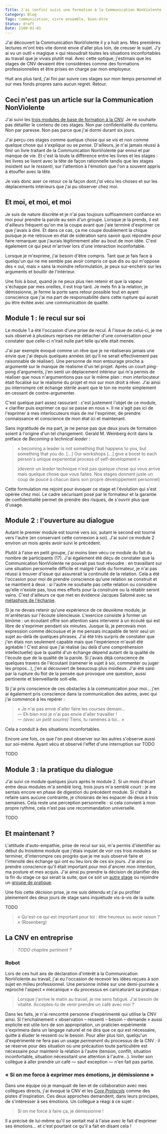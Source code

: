 ```yaml
---
Title: J'ai (enfin) suivi une formation à la Communication NonViolente
Category: Blog
Tags: communication, vivre ensemble, bien-être
Status: draft
Date: 2100-01-01
---
```


J'ai découvert la Communication NonViolente il y a huit ans. Mes premières lectures
m'ont très vite donné envie d'aller plus loin, de creuser le sujet. J'y ai vu un outil
« magique » qui résoudrait toutes les situations inconfortables au travail que je vivais
plutôt mal. Avec cette optique, j'estimais que les stages de CNV devaient être considérées
comme des formations professionnelles et être prises en charge par mon employeur.

Huit ans plus tard, j'ai fini par suivre ces stages sur mon temps personnel et sur mes
fonds propres sans aucun regret. Retour.

## Ceci n'est pas un article sur la Communication NonViolente

J'ai suivi les [trois modules de base de formation à la CNV](http://www.cnvformations.fr/).
Je ne souhaite pas détailler le contenu de ces stages. Non par confidentialité du contenu.
Non par paresse. Non pas parce que j'ai dormi durant six jours.

J'ai perçu ces stages comme quelque chose qui se _vis_ et non comme quelque chose qui
_s'explique_ ou se _pense_. D'ailleurs, je n'ai jamais réussi à finir un livre traitant de la
Communication NonViolente par ennui et par manque de vie. Et c'est là toute la différence
entre les livres et les stages : les livres se lisent avec la tête de façon rationnelle
tandis que les stages insistent sur le _ressenti_, sur l'attention à l'émotion que l'on a
souvent appris à étouffer avec la tête.

Je vais donc axer ce retour ce la façon dont _j'ai_ vécu les choses et sur les déplacements
intérieurs que j'ai pu observer chez moi.

## Et moi, et moi, et moi

Je suis de nature discrète et je n'ai pas toujours suffisamment confiance en moi pour prendre
la parole au sein d'un groupe. Lorsque je la prends, il est d'ailleurs fréquent qu'on me la
coupe avant que j'aie terminé d'exprimer ce que j'avais à dire. Et dans ce cas, ça me coupe
doublement la chique puisque je me retrouve en état de sidération sans savoir quoi répondre
pour faire remarquer que j'aurais légitimement aller au bout de mon idée. C'est également ce
qui peut m'arriver lors d'une interaction inconfortable.

Lorsque je m'exprime, j'ai besoin d'être compris. Tant que je fais face à quelqu'un qui ne me
semble pas avoir compris ce que dis ou qui m'oppose des « oui, mais » sans la moindre
reformulation, je peux sur-enchérir sur les arguments et bouillir de l'intérieur.

Une fois à bout, quand je ne peux plus rien retenir et que la vapeur s'échappe par mes
oreilles, il est trop tard. Je mets fin à la relation, je démissionne, je ferme la porte
sans retour possible tout en ayant conscience que j'ai ma part de responsabilité dans cette
rupture qui aurait pu être évitée avec une communication de qualité.

## Module 1 : le recul sur soi

Le module 1 a été l'occasion d'une prise de recul. À l'issue de celui-ci, je me suis
observé à plusieurs reprises me détacher d'une conversation pour constater que celle-ci
n'irait nulle part telle qu'elle était menée.

J'ai par exemple évoqué comme un rêve que je ne réaliserais jamais une envie que j'ai depuis
quelques années (et qu'il ne serait effectivement pas raisonnable de réaliser).
Une personne de mon entourage proche a argumenté sur le manque de réalisme
d'un tel projet. Après un court ping-pong d'arguments, j'en senti un déplacement intérieur
qui m'a permis de réaliser que nous n'argumentions pas sur le même plan : mon interlocuteur
était focalisé sur le réalisme du projet et moi sur mon droit à rêver. J'ai ainsi pu interrompre
cet échange stérile avant que le ton ne monte simplement en cessant de contre-argumenter.

C'est quelque part assez rassurant : c'est justement l'objet de ce module, «&nbsp;clarifier
puis exprimer ce qui se passe en nous&nbsp;». Il ne s'agit pas ici de l'exprimer à mes interlocuteurs
mais de _me_ l'exprimer, de prendre connaissance et conscience de mon état ici et maintenant.

Sans ingratitude de ma part, je ne pense pas que deux jours de formation soient à l'origine d'un
tel changement. Gerald M. Weinberg écrit dans la préface de _Becoming a technical leader_ :

> «&nbsp;becoming a leader is not something that happens to you, but something that you do. [...]
> Our workshops [...] give a boost to each person's unique experiential process of
> self-development&nbsp;»
>
> (devenir un _leader_ technique n'est pas quelque chose qui vous arrive
> mais quelque chose que vous faites. Nos stages donnent juste un coup de pouce à chacun dans son
> propre développement personnel)

Cette formulation me rejoint pour évoquer ce stage et l'évolution qui s'est opérée chez moi.
Le cadre sécurisant posé par le formateur et la garantie de confidentialité permet de prendre
des risques, de s'ouvrir plus que d'usage.

## Module 2 : l'ouverture au dialogue

Autant le premier module est tourné vers soi, autant le second est tourné vers l'autre (en
conservant cette connexion à soi). J'ai suivi ce module 2 environ un mois après avoir suivi le
précédent.

Plutôt à l'aise en petit groupe, j'ai moins bien vécu ce module du fait du nombre de participants
(17). J'ai également été déçu de constater que la Communication NonViolente ne pouvait pas tout
résoudre : en travaillant sur une situation personnelle difficile et malgré l'aide du formateur,
je n'ai pas réussi à trouver d'issue qui assurerait la continuité de la relation. Cela a été
l'occasion pour moi de prendre conscience qu'une relation se construit et se maintient à deux :
si l'autre ne souhaite pas cette relation ou considère qu'elle n'existe pas, tous mes efforts
pour la construire ou la rétablir seront vains. C'est d'ailleurs ce que met en évidence Jacques
Salomé avec sa [métaphore de l'écharpe](https://blog-espere.com/decouvrez-lecharpe-relationnelle-un-outil-essentiel-de-la-methode-espere/).

Si je ne devais retenir qu'une expérience de ce deuxième module, je m'arrêterais sur l'écoute
silencieuse. L'exercice consiste à former un binôme :
un écoutant offre son attention sans intervenir à un écouté qui est libre de s'exprimer pendant
six minutes. Jusque là, je percevais mon expression comme décousue et je me pensais incapable de
tenir seul un sujet au-delà de quelques phrases. J'ai été très surpris de constater que j'en étais
non seulement capable mais que l'expérience m'avait été agréable ! C'est ainsi que j'ai réalisé
(au delà d'une compréhension intellectuelle) que la qualité d'un échange dépend autant de la
qualité de l'écoute que de la qualité de la parole. Si j'avais déjà conscience de quelques travers
de l'écoutant (ramener le sujet à soi, commenter ou juger les propos...), j'en ai découvert de
beaucoup plus insidieux. J'ai été saisi par la rupture du flot de la pensée que provoque une question,
aussi pertinente et bienveillante soit-elle.

Si j'ai pris conscience de ces obstacles à la communication pour moi... j'en ai également pris
conscience dans la communication des autres, avec qui j'ai commencé à les repérer :

> « Je n'ai pas envie d'aller faire les courses demain...  
> — Eh bien moi je n'ai pas envie d'aller travailler !  
> — _(avec un petit sourire)_ Tiens, tu ramènes à toi... »

Cela a conduit à des situations inconfortables.

Encore une fois, ce que l'on peut observer sur les autres s'observe aussi sur soi-même. Ayant vécu
et observé l'effet d'une interruption sur TODO

TODO

## Module 3 : la pratique du dialogue

J'ai suivi ce module quelques jours après le module 2. Si un mois d'écart entre deux modules m'a
semblé long, trois jours m'a semblé court : je me sentais encore en phase de digestion du précédent
module. Si c'était à refaire sans aucune contrainte, je choisirais de les espacer de deux à trois semaines.
Cela reste une perception personnelle : si cela convient à mon propre rythme, cela n'est pas une
recommandation universelle.

TODO

## Et maintenant ?

L'attitude d'auto-empathie, prise de recul sur soi, m'a permis d'identifier au début du troisième
module que j'étais inquiet de voir ces trois modules se terminer, d'interrompre ces progrès que je
me suis observé faire et l'intensité des échange qui ont eu lieu lors de ces six jours. J'ai ainsi
pu prendre conscience qu'il était important pour moi d'ancrer mon intention, ma posture et mes acquis.
J'ai ainsi pu prendre la décision de planifier dès la fin du stage ce qui serait la suite, que ce soit
un [autre stage](http://www.cnvformations.fr/index.php?m=5&ms=101&tyf=1) ou rejoindre un
[groupe de pratique](https://cnvfrance.fr/actualites/groupes-de-pratique/un-groupe-de-pratique-en-communication-non-violente/).

Une fois cette décision prise, je me suis détendu et j'ai pu profiter pleinement des deux jours de
stage sans inquiétude vis-à-vis de la suite.

TODO

> « Qu'est-ce qui est important pour toi : être heureux ou avoir raison ? » (Rosenberg)

## La CNV en entreprise

> *TODO chapitre pertinent ?*

### Robot

Lors de ces huit ans de déclaration d'intérêt à la Communication NonViolente au travail, j'ai eu
l'occasion de recevoir les idées reçues à son sujet en milieu professionnel. Une personne initiée
sur une demi-journée a reproché l'aspect « mécanique » du processus en caricaturant sa pratique :

> Lorsque j'arrive le matin au travail, je me sens fatigué. J'ai besoin de vitalité.
> Acceptes-tu de venir prendre un café avec moi ?

Dans les faits, je n'ai rencontré personne d'expérimenté qui utilise la CNV ainsi. Si l'enchaînement
« observation – ressenti – besoin – demande » aussi explicite est utile lors de son appropriation,
un praticien expérimenté s'exprimera dans un langage naturel et ne dira que ce qui est nécessaire,
quitte à éluder le ressenti ou le besoin. Pour aller plus loin, quelqu'un d'expérimenté ne fera pas
un usage _permanent_ du processus de la CNV : il se réserve pour des situation où une précaution toute
particulière est nécessaire pour maintenir la relation à l'autre (tension, conflit, situation
inconfortable, situation nécessitant une attention à l'autre...).
Inviter son collègue à aller prendre un café — sauf exception — n'en fait pas partie.

### « Si on me force à exprimer mes émotions, je démissionne »

Dans une équipe où je manquait de lien et de collaboration avec mes collègues directs, j'ai évoqué
la CNV et les _[Core Protocols](https://www.mccarthyshow.com/online/)_ comme des pistes
d'inspiration. Ces deux approches demandent, dans leurs principes, de s'intéresser à ses émotions.
Un collègue a réagi à ce sujet :

> Si on me force à faire ça, je démissionne !

Il a précisé de lui-même qu'il se sentait mal à l'aise avec le fait d'exprimer ses émotions...
et c'est pourtant ce qu'il a fait en disant cela !
